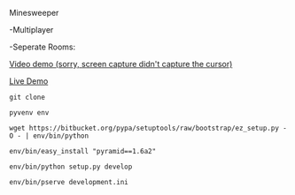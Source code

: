 Minesweeper

-Multiplayer

-Seperate Rooms:

[Video demo (sorry, screen capture didn't capture the cursor)](http://streamable.com/mlsu)

[Live Demo](http://intense-gorge-2755.herokuapp.com)

`git clone`

`pyvenv env`

`wget https://bitbucket.org/pypa/setuptools/raw/bootstrap/ez_setup.py -O - | env/bin/python`

`env/bin/easy_install "pyramid==1.6a2"`

`env/bin/python setup.py develop`

`env/bin/pserve development.ini`